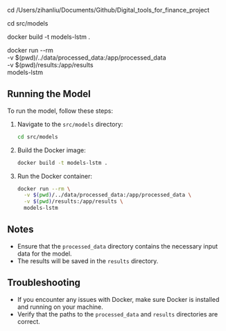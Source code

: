 cd /Users/zihanliu/Documents/Github/Digital_tools_for_finance_project

cd src/models

docker build -t models-lstm .

docker run --rm \
  -v $(pwd)/../data/processed_data:/app/processed_data \
  -v $(pwd)/results:/app/results \
  models-lstm

## Running the Model

To run the model, follow these steps:

1. Navigate to the `src/models` directory:
    ```sh
    cd src/models
    ```

2. Build the Docker image:
    ```sh
    docker build -t models-lstm .
    ```

3. Run the Docker container:
    ```sh
    docker run --rm \
      -v $(pwd)/../data/processed_data:/app/processed_data \
      -v $(pwd)/results:/app/results \
      models-lstm
    ```

## Notes

- Ensure that the `processed_data` directory contains the necessary input data for the model.
- The results will be saved in the `results` directory.

## Troubleshooting

- If you encounter any issues with Docker, make sure Docker is installed and running on your machine.
- Verify that the paths to the `processed_data` and `results` directories are correct.
